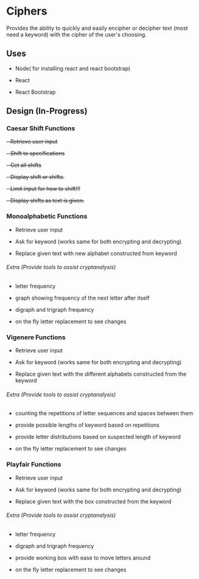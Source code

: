 # Ciphers
Provides the ability to quickly and easily encipher or decipher text (most need a keyword) with the cipher of the user's choosing.

## Uses
- Node( for installing react and react bootstrap)

- React

- React Bootstrap

## Design (In-Progress)

### Caesar Shift Functions
~~- Retrieve user input~~

~~- Shift to specifications~~

~~- Get all shifts~~

~~- Display shift or shifts.~~

~~- Limit input for how to shift!!!~~

~~- Display shifts as text is given.~~

### Monoalphabetic Functions
- Retrieve user input

- Ask for keyword (works same for both encrypting and decrypting)

- Replace given text with new alphabet constructed from keyword

###### Extra (Provide tools to assist cryptanalysis)
- letter frequency

- graph showing frequency of the next letter after itself

- digraph and trigraph frequency

- on the fly letter replacement to see changes


### Vigenere Functions
- Retrieve user input

- Ask for keyword (works same for both encrypting and decrypting)

- Replace given text with the different alphabets constructed from  the keyword

###### Extra (Provide tools to assist cryptanalysis)
- counting the repetitions of letter sequences and spaces between them

- provide possible lengths of keyword based on repetitions

- provide letter distributions based on suspected length of keyword

- on the fly letter replacement to see changes

### Playfair Functions
- Retrieve user input

- Ask for keyword (works same for both encrypting and decrypting)

- Replace given text with the box constructed from  the keyword

###### Extra (Provide tools to assist cryptanalysis)
- letter frequency

- digraph and trigraph frequency

- provide working box with ease to move letters around

- on the fly letter replacement to see changes
